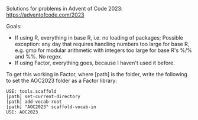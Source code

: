 Solutions for problems in Advent of Code 2023: https://adventofcode.com/2023

Goals:

- If using R, everything in base R, i.e. no loading of packages; Possible exception: any day that requires handling numbers too large for base R, e.g. gmp for modular arithmetic with integers too large for base R's %/% and %%. No regex.
- If using Factor, everything goes, because I haven't used it before.

To get this working in Factor, where [path] is the folder, write the following to set the AOC2023 folder as a Factor library:

```factor
USE: tools.scaffold
[path] set-current-directory
[path] add-vocab-root
[path] "AOC2023" scaffold-vocab-in
USE: AOC2023
```
